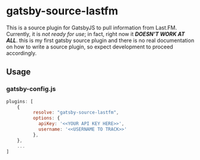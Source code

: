 # gatsby-source-lastfm

This is a source plugin for GatsbyJS to pull information from Last.FM.  Currently, it is *not ready for use*; in fact, right now it ***DOESN'T WORK AT ALL***. this is my first gatsby source plugin and there is no real documentation on how to write a source plugin, so expect development to proceed accordingly.

## Usage

### gatsby-config.js
```javascript
plugins: [
	{
	      resolve: "gatsby-source-lastfm",
	      options: {
	        apiKey: '<<YOUR API KEY HERE>>',
	        username: '<<USERNAME TO TRACK>>'
	      },
	},
	...
]
```
